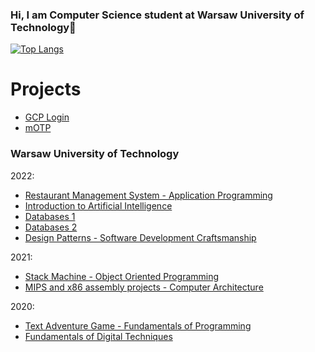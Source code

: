 ### Hi, I am Computer Science student at Warsaw University of Technology👋

[![Top Langs](https://github-readme-stats.vercel.app/api/top-langs/?username=bartlomiejkrawczyk&langs_count=6&layout=compact)](https://github.com/anuraghazra/github-readme-stats)

<!--
**bartlomiejkrawczyk/bartlomiejkrawczyk** is a ✨ _special_ ✨ repository because its `README.md` (this file) appears on your GitHub profile.

Here are some ideas to get you started:

- 🔭 I’m currently working on ...
- 🌱 I’m currently learning ...
- 👯 I’m looking to collaborate on ...
- 🤔 I’m looking for help with ...
- 💬 Ask me about ...
- 📫 How to reach me: ...
- 😄 Pronouns: ...
- ⚡ Fun fact: ...
-->

# Projects

- [GCP Login](https://play.google.com/store/apps/details?id=pl.grupapolsat)
- [mOTP](https://play.google.com/store/apps/details?id=pl.itrun)

### Warsaw University of Technology

2022:
- [Restaurant Management System - Application Programming](https://github.com/bartlomiejkrawczyk/PAP-21Z)
- [Introduction to Artificial Intelligence](https://github.com/bartlomiejkrawczyk/WSI-21Z)
- [Databases 1](https://github.com/bartlomiejkrawczyk/BD1-21Z)
- [Databases 2](https://github.com/bartlomiejkrawczyk/BD2-22L)
- [Design Patterns - Software Development Craftsmanship](https://github.com/bartlomiejkrawczyk/TEXT-ADVENTURE-GAME)

2021:
- [Stack Machine - Object Oriented Programming](https://github.com/bartlomiejkrawczyk/PROI-21L)
- [MIPS and x86 assembly projects - Computer Architecture](https://github.com/bartlomiejkrawczyk/ARKO-21L)

2020:
- [Text Adventure Game - Fundamentals of Programming](https://github.com/bartlomiejkrawczyk/TEXT-ADVENTURE-GAME)
- [Fundamentals of Digital Techniques](https://github.com/bartlomiejkrawczyk/PTCY-20Z)

